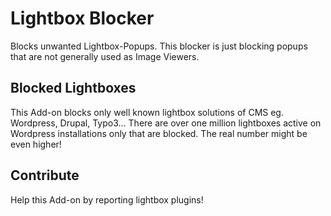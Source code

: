 # Lightbox Blocker

Blocks unwanted Lightbox-Popups. This blocker is just blocking popups that
are not generally used as Image Viewers.

## Blocked Lightboxes

This Add-on blocks only well known lightbox solutions of CMS eg. Wordpress, Drupal, Typo3... There are over one million lightboxes active on Wordpress installations only that are blocked. The real number might be even higher!

## Contribute

Help this Add-on by reporting lightbox plugins!
